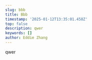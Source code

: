 ```yaml
---
slug: bbb
title: Bbb
timestamp: '2025-01-12T13:35:01.458Z'
top: false
description: qwer
keywords: []
author: Eddie Zhang
---
```

qwer
